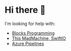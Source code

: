 # Hi there 🌊


I'm looking for help with:
- [Blocks Programming](https://github.com/ssouzawallace/blocks-programming)
- [This MadMachine, SwiftIO](https://github.com/madmachineio/SwiftIO)
- [Azure Pipelines](https://github.com/ssouzawallace/azure-pipelines-tasks)
